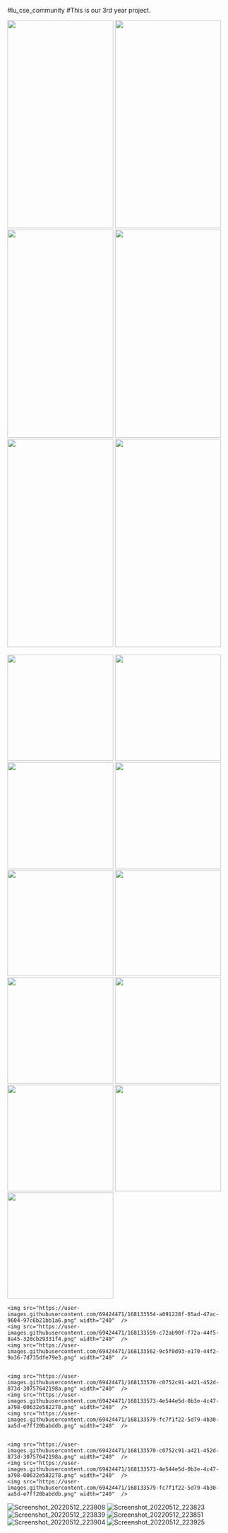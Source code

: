 #lu_cse_community
#This is our 3rd year project.


<p float="left">
   <img src="https://user-images.githubusercontent.com/69424471/168130687-3c69476e-7fb2-4926-a7e9-f8674b8ebc48.png" width="240" height = "470"  />
   <img src="https://user-images.githubusercontent.com/69424471/168130881-2e6dce6b-8e0a-420c-8b81-b29f72bc010a.png" width="240" height = "470" />
   <img src="https://user-images.githubusercontent.com/69424471/168130842-1f306405-07f6-4d08-9596-58e83cd40f39.png" width="240" height = "470" />
    <img src="https://user-images.githubusercontent.com/69424471/168130848-d83a8165-0236-4648-8c99-d5c705756fad.png" width="240" height = "470" />
  
   <img src="https://user-images.githubusercontent.com/69424471/168131528-8063206f-ae60-41b5-b600-dd85ad00e7db.png" width="240" height = "470" />
   <img src="https://user-images.githubusercontent.com/69424471/168131557-8870385b-e464-4f8f-b36c-e71804180091.png" width="240" height = "470" />
  
  
 
  
</p>

<p float="left">
   
   <img src="https://user-images.githubusercontent.com/69424471/168132283-51577ab0-4a89-42a9-936b-cd15323110c3.png" width="240"  />
   <img src="https://user-images.githubusercontent.com/69424471/168132300-a1c7271c-4c73-4d37-a5fd-93eaac430616.png" width="240"  />
   <img src="https://user-images.githubusercontent.com/69424471/168132308-92dc743c-a3ab-435d-8f8e-9a49d7fa8a23.png" width="240"  />
   
   <img src="https://user-images.githubusercontent.com/69424471/168132811-f2a9e487-f1f8-4c49-af26-d77ca89e587e.png" width="240"  />
   <img src="https://user-images.githubusercontent.com/69424471/168132816-3d036820-0772-453d-8fa5-14c123ee500c.png" width="240"  />
  
   <img src="https://user-images.githubusercontent.com/69424471/168133516-067c1d6c-be0e-450b-a60a-b9c67b08442e.png" width="240"  />
   <img src="https://user-images.githubusercontent.com/69424471/168133528-35167945-b95a-426a-bb7d-32ef8cbde6c0.png" width="240"  />
   <img src="https://user-images.githubusercontent.com/69424471/168133534-6dc48b4e-bc03-4413-b236-82d53c810cba.png" width="240"  />
   
   <img src="https://user-images.githubusercontent.com/69424471/168133538-c40ae2f0-0fe9-4e64-8cd5-de4b9215cea2.png" width="240"  />
   <img src="https://user-images.githubusercontent.com/69424471/168133542-09302dc1-fcdf-4167-b99b-24d93456adde.png" width="240"  />
   <img src="https://user-images.githubusercontent.com/69424471/168133547-46f5c23e-710c-4499-9923-ddee9b75ae48.png" width="240"  />
   
    <img src="https://user-images.githubusercontent.com/69424471/168133554-a091228f-65ad-47ac-9604-97c6b21bb1a6.png" width="240"  />
    <img src="https://user-images.githubusercontent.com/69424471/168133559-c72ab90f-f72a-44f5-8a45-320cb29331f4.png" width="240"  />
    <img src="https://user-images.githubusercontent.com/69424471/168133562-9c5f0d93-e170-44f2-9a36-7d735dfe79e3.png" width="240"  />
   
   
    <img src="https://user-images.githubusercontent.com/69424471/168133570-c0752c91-a421-452d-873d-30757642198a.png" width="240"  />
    <img src="https://user-images.githubusercontent.com/69424471/168133573-4e544e5d-0b3e-4c47-a798-00632e582278.png" width="240"  />
    <img src="https://user-images.githubusercontent.com/69424471/168133579-fc7f1f22-5d79-4b30-aa5d-e7ff20babddb.png" width="240"  />
   
   
    <img src="https://user-images.githubusercontent.com/69424471/168133570-c0752c91-a421-452d-873d-30757642198a.png" width="240"  />
    <img src="https://user-images.githubusercontent.com/69424471/168133573-4e544e5d-0b3e-4c47-a798-00632e582278.png" width="240"  />
    <img src="https://user-images.githubusercontent.com/69424471/168133579-fc7f1f22-5d79-4b30-aa5d-e7ff20babddb.png" width="240"  />

</p>




![Screenshot_20220512_223808](https://user-images.githubusercontent.com/69424471/168133580-ae36471c-05a1-4839-a79a-7fe1476e0e8f.png)
![Screenshot_20220512_223823](https://user-images.githubusercontent.com/69424471/168133581-3a4169d8-c668-4c13-80bc-930e53999828.png)
![Screenshot_20220512_223839](https://user-images.githubusercontent.com/69424471/168133584-fae616dc-ed4b-4032-8fb8-9961a3bf2b4c.png)
![Screenshot_20220512_223851](https://user-images.githubusercontent.com/69424471/168133586-4d4f7371-488d-4d96-aa12-8ffbb8b86704.png)
![Screenshot_20220512_223904](https://user-images.githubusercontent.com/69424471/168133589-eb8ecf52-cd9b-44f6-8bc8-af3ee047e8ce.png)
![Screenshot_20220512_223925](https://user-images.githubusercontent.com/69424471/168133594-3ca911fc-0655-4d7c-88dc-3b0dccf7ed59.png)



